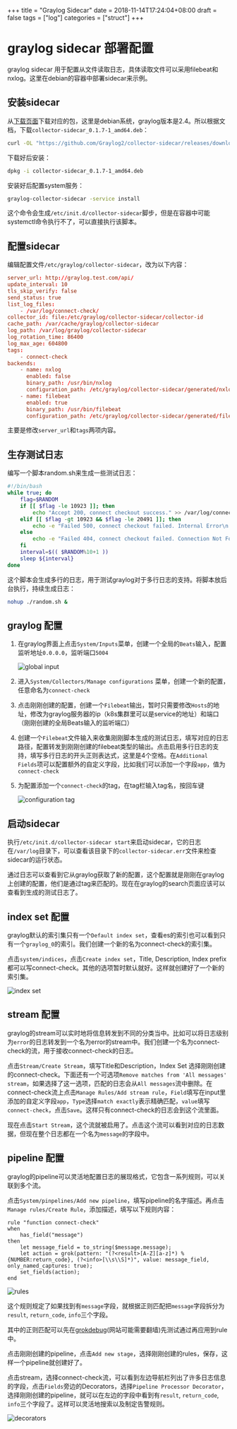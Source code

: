 +++
title = "Graylog Sidecar"
date = 2018-11-14T17:24:04+08:00
draft = false
tags = ["log"]
categories = ["struct"]
+++

# graylog sidecar 部署配置

graylog sidecar 用于配置从文件读取日志，具体读取文件可以采用filebeat和nxlog。这里在debian的容器中部署sidecar来示例。

## 安装sidecar

从[下载页面](https://github.com/Graylog2/collector-sidecar/releases)下载对应的包，这里是debian系统，graylog版本是2.4。所以根据文档，下载`collector-sidecar_0.1.7-1_amd64.deb`：

```bash
curl -OL "https://github.com/Graylog2/collector-sidecar/releases/download/0.1.7/collector-sidecar_0.1.7-1_amd64.deb"
```

下载好后安装：

```bash
dpkg -i collector-sidecar_0.1.7-1_amd64.deb
```

安装好后配置system服务：

```bash
graylog-collector-sidecar -service install
```

这个命令会生成`/etc/init.d/collector-sidecar`脚步，但是在容器中可能systemctl命令执行不了，可以直接执行该脚本。

## 配置sidecar

编辑配置文件`/etc/graylog/collector-sidecar`，改为以下内容：

```conf
server_url: http://graylog.test.com/api/
update_interval: 10
tls_skip_verify: false
send_status: true
list_log_files:
    - /var/log/connect-check/
collector_id: file:/etc/graylog/collector-sidecar/collector-id
cache_path: /var/cache/graylog/collector-sidecar
log_path: /var/log/graylog/collector-sidecar
log_rotation_time: 86400
log_max_age: 604800
tags:
    - connect-check
backends:
    - name: nxlog
      enabled: false
      binary_path: /usr/bin/nxlog
      configuration_path: /etc/graylog/collector-sidecar/generated/nxlog.conf
    - name: filebeat
      enabled: true
      binary_path: /usr/bin/filebeat
      configuration_path: /etc/graylog/collector-sidecar/generated/filebeat.yml
```

主要是修改`server_url`和`tags`两项内容。

## 生存测试日志

编写一个脚本random.sh来生成一些测试日志：

```bash
#!/bin/bash
while true; do
    flag=$RANDOM
    if [[ $flag -le 10923 ]]; then
        echo "Accept 200, connect checkout success." >> /var/log/connect-check/connect-check.log
    elif [[ $flag -gt 10923 && $flag -le 20491 ]]; then
        echo -e "Failed 500, connect checkout failed. Internal Error\n    Check out the code." >> /var/log/connect-check/connect-check.log
    else
        echo -e "Failed 404, connect checkout failed. Connection Not Found\n    Maybe your url is incorrect." >> /var/log/connect-check/connect-check.log
    fi
    interval=$(( $RANDOM%10+1 ))
    sleep ${interval}
done
```

这个脚本会生成多行的日志，用于测试graylog对于多行日志的支持。将脚本放后台执行，持续生成日志：

```bash
nohup ./random.sh &
```

## graylog 配置

1. 在graylog界面上点击`System/Inputs`菜单，创建一个全局的`Beats`输入，配置监听地址`0.0.0.0`，监听端口`5004`

   ![global input](/struct/images/graylog_sidecar_img1.png)

2. 进入`System/Collectors/Manage configurations` 菜单，创建一个新的配置，任意命名为`connect-check`

3. 点击刚刚创建的配置，创建一个`Filebeat`输出，暂时只需要修改`Hosts`的地址，修改为graylog服务器的ip（k8s集群里可以是service的地址）和端口（刚刚创建的全局Beats输入的监听端口）

4. 创建一个`Filebeat`文件输入来收集刚刚脚本生成的测试日志，填写对应的日志路径，配置转发到刚刚创建的filebeat类型的输出。点击启用多行日志的支持，填写多行日志的开头正则表达式，这里是4个空格。在`Additional Fields`项可以配置额外的自定义字段，比如我们可以添加一个字段`app`，值为`connect-check`

5. 为配置添加一个`connect-check`的tag，在tag栏输入tag名，按回车键

   ![configuration tag](/struct/images/graylog_sidecar_img2.png)

## 启动sidecar

执行`/etc/init.d/collector-sidecar start`来启动sidecar，它的日志在`/var/log`目录下，可以查看该目录下的`collector-sidecar.err`文件来检查sidecar的运行状态。

通过日志可以查看到它从graylog获取了新的配置，这个配置就是刚刚在graylog上创建的配置，他们是通过tag来匹配的。现在在graylog的search页面应该可以查看到生成的测试日志了。

## index set 配置

graylog默认的索引集只有一个`Default index set`，查看es的索引也可以看到只有一个`graylog_0`的索引。我们创建一个新的名为connect-check的索引集。

点击`system/indices`，点击`Create index set`，Title, Description, Index prefix都可以写connect-check。其他的选项暂时默认就好。这样就创建好了一个新的索引集。

![index set](/struct/images/graylog_sidecar_img3.png)

## stream 配置

graylog的stream可以实时地将信息转发到不同的分类当中。比如可以将日志级别为`error`的日志转发到一个名为error的stream中。我们创建一个名为connect-check的流，用于接收connect-check的日志。

点击`Stream/Create Stream`，填写Title和Description，Index Set 选择刚刚创建的connect-check。下面还有一个可选项`Remove matches from 'All messages' stream`，如果选择了这一选项，匹配的日志会从`All messages`流中删除。在connect-check流上点击`Manage Rules/Add stream rule`，`Field`填写在input里添加的自定义字段`app`，`Type`选择`match exactly`表示精确匹配，`value`填写`connect-check`，点击`Save`。这样只有connect-check的日志会到这个流里面。

现在点击`Start Stream`，这个流就被启用了。点击这个流可以看到对应的日志数据，但现在整个日志都在一个名为`message`的字段中。

## pipeline 配置

graylog的pipeline可以灵活地配置日志的展现格式，它包含一系列规则，可以关联到多个流。

点击`System/pinpelines/Add new pipeline`，填写pipeline的名字描述。再点击`Manage rules/Create Rule`，添加描述，填写以下规则内容：

```rule
rule "function connect-check"
when
    has_field("message")
then
    let message_field = to_string($message.message);
    let action = grok(pattern: "(?<result>[A-Z][a-z]*) %{NUMBER:return_code}, (?<info>[\\s\\S]*)", value: message_field, only_named_captures: true);
    set_fields(action);
end
```

![rules](/struct/images/graylog_sidecar_img4.png)

这个规则规定了如果找到有`message`字段，就根据正则匹配把`message`字段拆分为`result`, `return_code`, `info`三个字段。

其中的正则匹配可以先在[grokdebug](https://grokdebug.herokuapp.com)(网站可能需要翻墙)先测试通过再应用到rule中。

点击刚刚创建的pipeline，点击`Add new stage`，选择刚刚创建的rules，保存，这样一个pipeline就创建好了。

点击stream，选择connect-check流，可以看到左边导航栏列出了许多日志信息的字段，点击`Fields`旁边的Decorators，选择`Pipeline Processor Decorator`，选择刚刚创建的pipeline，就可以在左边的字段中看到有`result`, `return_code`, `info`三个字段了。这样可以灵活地搜索以及制定告警规则。

![decorators](/struct/images/graylog_sidecar_img5.png)
